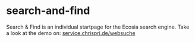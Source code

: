 # search-and-find
Search &amp; Find is an individual startpage for the Ecosia search engine.
Take a look at the demo on: [service.chrispri.de/websuche](http://service.chrispri.de/websuche)
